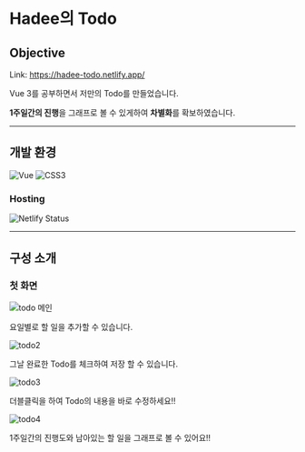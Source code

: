 # Hadee의 Todo
## Objective
Link: https://hadee-todo.netlify.app/

Vue 3를 공부하면서 저만의 Todo를 만들었습니다.

**1주일간의 진행**을 그래프로 볼 수 있게하여 **차별화**를 확보하였습니다.

---
## 개발 환경

![Vue](https://img.shields.io/badge/Vue-4FC08D.svg?&style=for-the-badge&logo=Vue.js&logoColor=white)
![CSS3](https://img.shields.io/badge/-CSS3-007ACC?style=for-the-badge&logo=css3)

### Hosting
![Netlify Status](https://api.netlify.com/api/v1/badges/f15f03f9-55d8-4adc-97d5-f6e085141610/deploy-status)

---
## 구성 소개

### 첫 화면


![todo 메인](https://user-images.githubusercontent.com/85422934/195787593-316872bb-b152-4d02-81ef-9c423424d9ae.png)



요일별로 할 일을 추가할 수 있습니다.



![todo2](https://user-images.githubusercontent.com/85422934/195787938-09f1ab26-1aab-4a98-838f-d56d6f8ee86c.png)



그날 완료한 Todo를 체크하여 저장 할 수 있습니다.

 

![todo3](https://user-images.githubusercontent.com/85422934/195788127-5b08912e-58fe-47dd-8439-ea83b1c3c7b4.png)



더블클릭을 하여 Todo의 내용을 바로 수정하세요!!

 

![todo4](https://user-images.githubusercontent.com/85422934/195788242-a858d941-8e0a-4d13-a0a8-7e0a9be0097a.png)



1주일간의 진행도와 남아있는 할 일을 그래프로 볼 수 있어요!!



